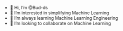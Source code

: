 - 👋 Hi, I’m @Bud-ds
- 👀 I’m interested in simplifying Machine Learning
- 🌱 I’m always learning Machine Learning Engineering
- 💞️ I’m looking to collaborate on Machine Learning

<!---
Bud-ds/Bud-ds is a ✨ special ✨ repository because its `README.md` (this file) appears on your GitHub profile.
You can click the Preview link to take a look at your changes.
--->
